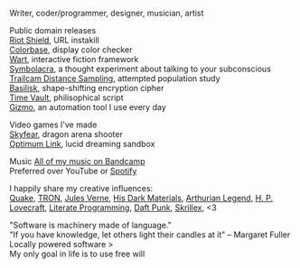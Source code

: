 Writer, coder/programmer, designer, musician, artist  

Public domain releases  
[Riot Shield](https://github.com/telekrex/riot-shield), URL instakill  
[Colorbase](https://github.com/telekrex/colorbase), display color checker  
[Wart](https://github.com/telekrex/wart), interactive fiction framework  
[Symbolacra](https://github.com/telekrex/symbolacra), a thought experiment about talking to your subconscious  
[Trailcam Distance Sampling](https://github.com/telekrex/trailcam-distance-sampling), attempted population study  
[Basilisk](https://github.com/telekrex/basilisk), shape-shifting encryption cipher  
[Time Vault](https://github.com/telekrex/time-vault), philisophical script  
[Gizmo](https://github.com/telekrex/gizmo), an automation tool I use every day  

Video games I've made  
[Skyfear](https://store.steampowered.com/app/814330/Skyfear/), dragon arena shooter  
[Optimum Link](https://store.steampowered.com/app/941120/Optimum_Link/), lucid dreaming sandbox  

Music
[All of my music on Bandcamp](https://telekrex.bandcamp.com/)  
Preferred over YouTube or [Spotify](https://www.latimes.com/entertainment-arts/music/story/2025-07-31/spotifys-ceo-owns-an-ai-weapons-company-some-musicians-say-its-time-to-leave)  

I happily share my creative influences:  
[Quake](https://en.wikipedia.org/wiki/Quake_(video_game)), [TRON](https://en.wikipedia.org/wiki/Tron_(franchise)), [Jules Verne](https://en.wikipedia.org/wiki/Jules_Verne), [His Dark Materials](https://en.wikipedia.org/wiki/His_Dark_Materials), [Arthurian Legend](https://www.britannica.com/topic/Arthurian-legend), [H. P. Lovecraft](https://en.wikipedia.org/wiki/H._P._Lovecraft), [Literate Programming](https://en.wikipedia.org/wiki/Literate_programming), [Daft Punk](https://en.wikipedia.org/wiki/Daft_Punk), [Skrillex](https://en.wikipedia.org/wiki/Skrillex), <3

"Software is machinery made of language."  
"If you have knowledge, let others light their candles at it" – Margaret Fuller  
Locally powered software >  
My only goal in life is to use free will